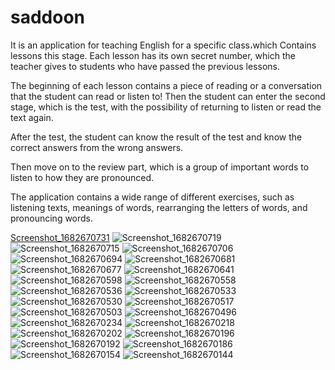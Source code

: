 # saddoon

It is an application for teaching English for a specific class،which 
Contains lessons this stage.
Each lesson has its own secret number, which the teacher gives to students who have passed the previous lessons.

The beginning of each lesson contains a piece of reading or a conversation that the student can read or listen to!
Then the student can enter the second stage, which is the test, with the possibility of returning to listen or read the text again.

After the test, the student can know the result of the test and know the correct answers from the wrong answers.

Then move on to the review part, which is a group of important words to listen to how they are pronounced.

The application contains a wide range of different exercises, such as listening texts, meanings of words, rearranging the letters of words, and pronouncing words.

[Screenshot_1682670731](https://user-images.githubusercontent.com/49006734/235097743-3b7fb9c9-b1ef-4026-9d56-88a1ba299c87.png)
![Screenshot_1682670719](https://user-images.githubusercontent.com/49006734/235097763-f2a4c32a-362e-4102-a174-7ef442fcd058.png)
![Screenshot_1682670715](https://user-images.githubusercontent.com/49006734/235097772-08a7bcfb-98c2-4962-96b7-e228abb625df.png)
![Screenshot_1682670706](https://user-images.githubusercontent.com/49006734/235097780-3a0445b8-cb92-42a7-ac1c-2e34b4ecd94e.png)
![Screenshot_1682670694](https://user-images.githubusercontent.com/49006734/235097787-0ca90a4d-aec7-4f3d-91e6-cfb37ea5ddb9.png)
![Screenshot_1682670681](https://user-images.githubusercontent.com/49006734/235097795-85903646-0f9c-4507-acfa-f0d45148361a.png)
![Screenshot_1682670677](https://user-images.githubusercontent.com/49006734/235097796-16934287-be41-4869-b08b-04029cc7f3c7.png)
![Screenshot_1682670641](https://user-images.githubusercontent.com/49006734/235097799-eada93ea-31dd-4264-b5ca-bdfe48d99263.png)
![Screenshot_1682670598](https://user-images.githubusercontent.com/49006734/235097801-93db7ac5-2ed0-4a45-bf77-898ae598b65d.png)
![Screenshot_1682670558](https://user-images.githubusercontent.com/49006734/235097808-10a8035d-3fe1-4f1b-91d0-fe6cc19283a1.png)
![Screenshot_1682670536](https://user-images.githubusercontent.com/49006734/235097818-37ade117-af6b-4b90-bd50-cefd6781a3a4.png)
![Screenshot_1682670533](https://user-images.githubusercontent.com/49006734/235097833-6e13b103-5e1a-42f3-8897-b4089c360c56.png)
![Screenshot_1682670530](https://user-images.githubusercontent.com/49006734/235097841-c48f5c35-5ae3-4773-8d32-52afc0b4fd4a.png)
![Screenshot_1682670517](https://user-images.githubusercontent.com/49006734/235097851-d627c77e-3b70-4626-b20a-4c8c51a1b86a.png)
![Screenshot_1682670503](https://user-images.githubusercontent.com/49006734/235097854-ed3a8204-0ad6-4988-bf74-d5c5930d7fae.png)
![Screenshot_1682670496](https://user-images.githubusercontent.com/49006734/235097863-fafc14b1-335e-4efc-a1d5-5d616993117b.png)
![Screenshot_1682670234](https://user-images.githubusercontent.com/49006734/235097867-2293b0bc-c609-4c36-b9c9-a4ac0ee67ac5.png)
![Screenshot_1682670218](https://user-images.githubusercontent.com/49006734/235097890-3c43ed7e-7123-49ab-9deb-15481fbca2c7.png)
![Screenshot_1682670202](https://user-images.githubusercontent.com/49006734/235097903-e89b5cb6-d40a-48ad-aaf7-c99e29386e76.png)
![Screenshot_1682670196](https://user-images.githubusercontent.com/49006734/235097922-6f71a976-63a5-48e2-a371-9ce02449003c.png)
![Screenshot_1682670192](https://user-images.githubusercontent.com/49006734/235097928-bd35a714-31e4-4b81-8813-cc95847075fd.png)
![Screenshot_1682670186](https://user-images.githubusercontent.com/49006734/235097931-fd23a4ff-4a2c-40b1-8b2c-66e1a995f276.png)
![Screenshot_1682670154](https://user-images.githubusercontent.com/49006734/235097949-7565944e-b610-489a-8bf6-dc92bbb92691.png)
![Screenshot_1682670144](https://user-images.githubusercontent.com/49006734/235097957-2871f314-f37d-4a8b-9df8-d783974e32e1.png)


